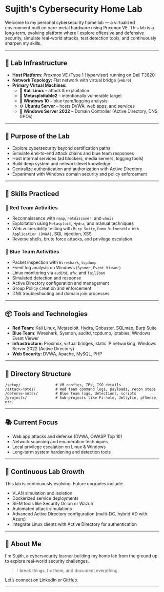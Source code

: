 # Sujith's Cybersecurity Home Lab

Welcome to my personal cybersecurity home lab — a virtualized environment built on bare-metal hardware using Proxmox VE. This lab is a long-term, evolving platform where I explore offensive and defensive security, simulate real-world attacks, test detection tools, and continuously sharpen my skills.

---

## 🔧 Lab Infrastructure

- **Host Platform:** Proxmox VE (Type 1 Hypervisor) running on Dell T3620
- **Network Topology:** Flat network with virtual bridge (`vmbr0`)
- **Primary Virtual Machines:**
  - 🔴 **Kali Linux** – attack & exploitation
  - 🎯 **Metasploitable2** – intentionally vulnerable target
  - 🔵 **Windows 10** – blue team/logging analysis
  - ⚙️ **Ubuntu Server** – hosts DVWA, web apps, and services
  - 🔐 **Windows Server 2022** – Domain Controller (Active Directory, DNS, GPOs)

---

## 🧠 Purpose of the Lab

- Explore cybersecurity beyond certification paths
- Simulate end-to-end attack chains and blue team responses
- Host internal services (ad blockers, media servers, logging tools)
- Build deep system and network-level knowledge
- Centralize authentication and authorization with Active Directory
- Experiment with Windows domain security and policy enforcement

---

## 🎯 Skills Practiced

### 🔴 Red Team Activities
- Reconnaissance with `nmap`, `netdiscover`, and `whois`
- Exploitation using `Metasploit`, `Hydra`, and manual techniques
- Web vulnerability testing with `Burp Suite`, `Damn Vulnerable Web Application (DVWA)`, SQL injection, XSS
- Reverse shells, brute force attacks, and privilege escalation

### 🔵 Blue Team Activities
- Packet inspection with `Wireshark`, `tcpdump`
- Event log analysis on Windows (`Sysmon`, `Event Viewer`)
- Linux monitoring via `auditd`, `ufw`, and `fail2ban`
- Simulated detection and response
- Active Directory configuration and management
- Group Policy creation and enforcement
- DNS troubleshooting and domain join processes

---

## 📦 Tools and Technologies

- **Red Team:** Kali Linux, Metasploit, Hydra, Gobuster, SQLmap, Burp Suite
- **Blue Team:** Wireshark, Sysmon, auditd, tcpdump, iptables, Windows Event Viewer
- **Infrastructure:** Proxmox, virtual bridges, static IP networking, Windows Server 2022 (Active Directory)
- **Web Security:** DVWA, Apache, MySQL, PHP

---

## 🧰 Directory Structure

```
/setup/                # VM configs, IPs, ISO details
/attack-notes/         # Red team command logs, payloads, recon steps
/defense-notes/        # Blue team logs, detections, scripts
/projects/             # Sub-projects like Pi-hole, Jellyfin, pfSense, etc.
```

---

## 📚 Current Focus

- Web app attacks and defense (DVWA, OWASP Top 10)
- Network scanning and enumeration techniques
- Local privilege escalation on Linux & Windows
- Long-term system hardening and detection tools

---

## 🔄 Continuous Lab Growth

This lab is continuously evolving. Future upgrades include:
- VLAN simulation and isolation
- Dockerized service deployments
- SIEM tools like Security Onion or Wazuh
- Automated attack simulations
- Advanced Active Directory configuration (multi-DC, hybrid AD with Azure)
- Integrate Linux clients with Active Directory for authentication

---

## 👋 About Me

I'm Sujith, a cybersecurity learner building my home lab from the ground up to explore real-world security challenges.

> I break things, fix them, and document everything.

Let’s connect on [LinkedIn](https://www.linkedin.com/) or [GitHub](https://github.com/).

---
